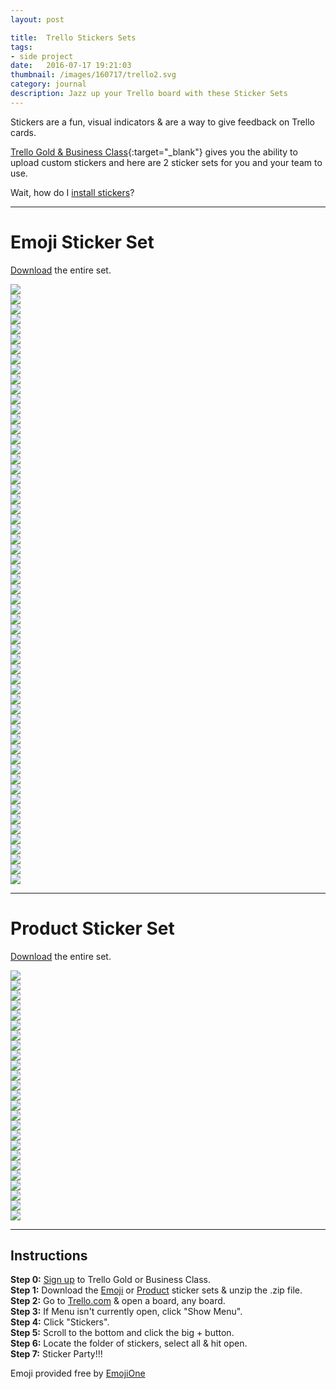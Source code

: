 ```yaml
---
layout: post

title:  Trello Stickers Sets
tags:
- side project
date:   2016-07-17 19:21:03
thumbnail: /images/160717/trello2.svg
category: journal
description: Jazz up your Trello board with these Sticker Sets
---
```


Stickers are a fun, visual indicators & are a way to give feedback on Trello cards. 

[Trello Gold & Business Class](https://trello.com/brodymaclean/recommend){:target="_blank"} gives you the ability to upload custom stickers and here are 2 sticker sets for you and your team to use.

Wait, how do I [install stickers](#instructions)?

***

# Emoji Sticker Set

[Download](https://github.com/brody/trello-stickers/raw/master/emoji/emoji%20stickers.zip) the entire set.

<div class="flex flex-wrap">
    <div class="w-1/5 md:w-1/6 fl p-2 md:p-4"><img class="mv2" src="https://raw.githubusercontent.com/brody/trello-stickers/master/emoji/money mouth.png"></div>
    <div class="w-1/5 md:w-1/6 fl p-2 md:p-4"><img class="mv2" src="https://raw.githubusercontent.com/brody/trello-stickers/master/emoji/nerd.png"></div>
    <div class="w-1/5 md:w-1/6 fl p-2 md:p-4"><img class="mv2" src="https://raw.githubusercontent.com/brody/trello-stickers/master/emoji/grinning face with smiling eyes.png"></div>
    <div class="w-1/5 md:w-1/6 fl p-2 md:p-4"><img class="mv2" src="https://raw.githubusercontent.com/brody/trello-stickers/master/emoji/astonished face.png"></div>
    <div class="w-1/5 md:w-1/6 fl p-2 md:p-4"><img class="mv2" src="https://raw.githubusercontent.com/brody/trello-stickers/master/emoji/face savouring delicious food.png"></div>
    <div class="w-1/5 md:w-1/6 fl p-2 md:p-4"><img class="mv2" src="https://raw.githubusercontent.com/brody/trello-stickers/master/emoji/face with stuck-out tongue and winking eye.png"></div>
    <div class="w-1/5 md:w-1/6 fl p-2 md:p-4"><img class="mv2" src="https://raw.githubusercontent.com/brody/trello-stickers/master/emoji/smiling face with heart-shaped eyes.png"></div>
    <div class="w-1/5 md:w-1/6 fl p-2 md:p-4"><img class="mv2" src="https://raw.githubusercontent.com/brody/trello-stickers/master/emoji/white frowning face.png"></div>
    <div class="w-1/5 md:w-1/6 fl p-2 md:p-4"><img class="mv2" src="https://raw.githubusercontent.com/brody/trello-stickers/master/emoji/thinking face.png"></div>
    <div class="w-1/5 md:w-1/6 fl p-2 md:p-4"><img class="mv2" src="https://raw.githubusercontent.com/brody/trello-stickers/master/emoji/dizzy face.png"></div>
    <div class="w-1/5 md:w-1/6 fl p-2 md:p-4"><img class="mv2" src="https://raw.githubusercontent.com/brody/trello-stickers/master/emoji/rolling on the floor laughing.png"></div>
    <div class="w-1/5 md:w-1/6 fl p-2 md:p-4"><img class="mv2" src="https://raw.githubusercontent.com/brody/trello-stickers/master/emoji/face with thermometer.png"></div>
    <div class="w-1/5 md:w-1/6 fl p-2 md:p-4"><img class="mv2" src="https://raw.githubusercontent.com/brody/trello-stickers/master/emoji/face with head-bandage.png"></div>
    <div class="w-1/5 md:w-1/6 fl p-2 md:p-4"><img class="mv2" src="https://raw.githubusercontent.com/brody/trello-stickers/master/emoji/grinning face.png"></div>
    <div class="w-1/5 md:w-1/6 fl p-2 md:p-4"><img class="mv2" src="https://raw.githubusercontent.com/brody/trello-stickers/master/emoji/face palm.png"></div>
    <div class="w-1/5 md:w-1/6 fl p-2 md:p-4"><img class="mv2" src="https://raw.githubusercontent.com/brody/trello-stickers/master/emoji/sign of the horns.png"></div>
    <div class="w-1/5 md:w-1/6 fl p-2 md:p-4"><img class="mv2" src="https://raw.githubusercontent.com/brody/trello-stickers/master/emoji/clapping hands sign.png"></div>
    <div class="w-1/5 md:w-1/6 fl p-2 md:p-4"><img class="mv2" src="https://raw.githubusercontent.com/brody/trello-stickers/master/emoji/thumbs down sign.png"></div>
    <div class="w-1/5 md:w-1/6 fl p-2 md:p-4"><img class="mv2" src="https://raw.githubusercontent.com/brody/trello-stickers/master/emoji/thumbs up sign.png"></div>
    <div class="w-1/5 md:w-1/6 fl p-2 md:p-4"><img class="mv2" src="https://raw.githubusercontent.com/brody/trello-stickers/master/emoji/victory hand.png"></div>
    <div class="w-1/5 md:w-1/6 fl p-2 md:p-4"><img class="mv2" src="https://raw.githubusercontent.com/brody/trello-stickers/master/emoji/ok hand sign.png"></div>
    <div class="w-1/5 md:w-1/6 fl p-2 md:p-4"><img class="mv2" src="https://raw.githubusercontent.com/brody/trello-stickers/master/emoji/father christmas.png"></div>
    <div class="w-1/5 md:w-1/6 fl p-2 md:p-4"><img class="mv2" src="https://raw.githubusercontent.com/brody/trello-stickers/master/emoji/pouting face.png"></div>
    <div class="w-1/5 md:w-1/6 fl p-2 md:p-4"><img class="mv2" src="https://raw.githubusercontent.com/brody/trello-stickers/master/emoji/smiling face with horns.png"></div>
    <div class="w-1/5 md:w-1/6 fl p-2 md:p-4"><img class="mv2" src="https://raw.githubusercontent.com/brody/trello-stickers/master/emoji/reversed hand with middle finger extended.png"></div>
    <div class="w-1/5 md:w-1/6 fl p-2 md:p-4"><img class="mv2" src="https://raw.githubusercontent.com/brody/trello-stickers/master/emoji/construction worker.png"></div>
    <div class="w-1/5 md:w-1/6 fl p-2 md:p-4"><img class="mv2" src="https://raw.githubusercontent.com/brody/trello-stickers/master/emoji/monkey face.png"></div>
    <div class="w-1/5 md:w-1/6 fl p-2 md:p-4"><img class="mv2" src="https://raw.githubusercontent.com/brody/trello-stickers/master/emoji/hear-no-evil monkey.png"></div>
    <div class="w-1/5 md:w-1/6 fl p-2 md:p-4"><img class="mv2" src="https://raw.githubusercontent.com/brody/trello-stickers/master/emoji/see-no-evil monkey.png"></div>
    <div class="w-1/5 md:w-1/6 fl p-2 md:p-4"><img class="mv2" src="https://raw.githubusercontent.com/brody/trello-stickers/master/emoji/speak-no-evil monkey.png"></div>
    <div class="w-1/5 md:w-1/6 fl p-2 md:p-4"><img class="mv2" src="https://raw.githubusercontent.com/brody/trello-stickers/master/emoji/dog.png"></div>
    <div class="w-1/5 md:w-1/6 fl p-2 md:p-4"><img class="mv2" src="https://raw.githubusercontent.com/brody/trello-stickers/master/emoji/dog face.png"></div>
    <div class="w-1/5 md:w-1/6 fl p-2 md:p-4"><img class="mv2" src="https://raw.githubusercontent.com/brody/trello-stickers/master/emoji/grinning cat face with smiling eyes.png"></div>
    <div class="w-1/5 md:w-1/6 fl p-2 md:p-4"><img class="mv2" src="https://raw.githubusercontent.com/brody/trello-stickers/master/emoji/cat face with tears of joy.png"></div>
    <div class="w-1/5 md:w-1/6 fl p-2 md:p-4"><img class="mv2" src="https://raw.githubusercontent.com/brody/trello-stickers/master/emoji/weary cat face.png"></div>
    <div class="w-1/5 md:w-1/6 fl p-2 md:p-4"><img class="mv2" src="https://raw.githubusercontent.com/brody/trello-stickers/master/emoji/bird.png"></div>
    <div class="w-1/5 md:w-1/6 fl p-2 md:p-4"><img class="mv2" src="https://raw.githubusercontent.com/brody/trello-stickers/master/emoji/poop.png"></div>
    <div class="w-1/5 md:w-1/6 fl p-2 md:p-4"><img class="mv2" src="https://raw.githubusercontent.com/brody/trello-stickers/master/emoji/fire.png"></div>
    <div class="w-1/5 md:w-1/6 fl p-2 md:p-4"><img class="mv2" src="https://raw.githubusercontent.com/brody/trello-stickers/master/emoji/party popper.png"></div>
    <div class="w-1/5 md:w-1/6 fl p-2 md:p-4"><img class="mv2" src="https://raw.githubusercontent.com/brody/trello-stickers/master/emoji/gift.png"></div>
    <div class="w-1/5 md:w-1/6 fl p-2 md:p-4"><img class="mv2" src="https://raw.githubusercontent.com/brody/trello-stickers/master/emoji/high voltage sign.png"></div>
    <div class="w-1/5 md:w-1/6 fl p-2 md:p-4"><img class="mv2" src="https://raw.githubusercontent.com/brody/trello-stickers/master/emoji/eggplant.png"></div>
    <div class="w-1/5 md:w-1/6 fl p-2 md:p-4"><img class="mv2" src="https://raw.githubusercontent.com/brody/trello-stickers/master/emoji/cake.png"></div>
    <div class="w-1/5 md:w-1/6 fl p-2 md:p-4"><img class="mv2" src="https://raw.githubusercontent.com/brody/trello-stickers/master/emoji/pencil.png"></div>
    <div class="w-1/5 md:w-1/6 fl p-2 md:p-4"><img class="mv2" src="https://raw.githubusercontent.com/brody/trello-stickers/master/emoji/collision symbol.png"></div>
    <div class="w-1/5 md:w-1/6 fl p-2 md:p-4"><img class="mv2" src="https://raw.githubusercontent.com/brody/trello-stickers/master/emoji/warning sign.png"></div>
    <div class="w-1/5 md:w-1/6 fl p-2 md:p-4"><img class="mv2" src="https://raw.githubusercontent.com/brody/trello-stickers/master/emoji/star.png"></div>
    <div class="w-1/5 md:w-1/6 fl p-2 md:p-4"><img class="mv2" src="https://raw.githubusercontent.com/brody/trello-stickers/master/emoji/email.png"></div>
    <div class="w-1/5 md:w-1/6 fl p-2 md:p-4"><img class="mv2" src="https://raw.githubusercontent.com/brody/trello-stickers/master/emoji/rocket.png"></div>
    <div class="w-1/5 md:w-1/6 fl p-2 md:p-4"><img class="mv2" src="https://raw.githubusercontent.com/brody/trello-stickers/master/emoji/balloon.png"></div>
    <div class="w-1/5 md:w-1/6 fl p-2 md:p-4"><img class="mv2" src="https://raw.githubusercontent.com/brody/trello-stickers/master/emoji/money with wings.png"></div>
    <div class="w-1/5 md:w-1/6 fl p-2 md:p-4"><img class="mv2" src="https://raw.githubusercontent.com/brody/trello-stickers/master/emoji/banknote with dollar sign.png"></div>
    <div class="w-1/5 md:w-1/6 fl p-2 md:p-4"><img class="mv2" src="https://raw.githubusercontent.com/brody/trello-stickers/master/emoji/heavy exclamation mark symbol.png"></div>
    <div class="w-1/5 md:w-1/6 fl p-2 md:p-4"><img class="mv2" src="https://raw.githubusercontent.com/brody/trello-stickers/master/emoji/white heavy check mark.png"></div>
    <div class="w-1/5 md:w-1/6 fl p-2 md:p-4"><img class="mv2" src="https://raw.githubusercontent.com/brody/trello-stickers/master/emoji/negative squared cross mark.png"></div>
    <div class="w-1/5 md:w-1/6 fl p-2 md:p-4"><img class="mv2" src="https://raw.githubusercontent.com/brody/trello-stickers/master/emoji/double exclamation mark.png"></div>
    <div class="w-1/5 md:w-1/6 fl p-2 md:p-4"><img class="mv2" src="https://raw.githubusercontent.com/brody/trello-stickers/master/emoji/no entry sign.png"></div>
    <div class="w-1/5 md:w-1/6 fl p-2 md:p-4"><img class="mv2" src="https://raw.githubusercontent.com/brody/trello-stickers/master/emoji/black question mark ornament.png"></div>
    <div class="w-1/5 md:w-1/6 fl p-2 md:p-4"><img class="mv2" src="https://raw.githubusercontent.com/brody/trello-stickers/master/emoji/100.png"></div>
    <div class="w-1/5 md:w-1/6 fl p-2 md:p-4"><img class="mv2" src="https://raw.githubusercontent.com/brody/trello-stickers/master/emoji/heavy black heart.png"></div>
</div>

***

# Product Sticker Set

[Download](https://github.com/brody/trello-stickers/raw/master/product/product%20stickers.zip) the entire set.

<div class="flex flex-wrap">
    <div class="w-1/5 md:w-1/6 fl p-2 md:p-4"><img class="mv2" src="https://raw.githubusercontent.com/brody/trello-stickers/master/product/facebook.png"></div>
    <div class="w-1/5 md:w-1/6 fl p-2 md:p-4"><img class="mv2" src="https://raw.githubusercontent.com/brody/trello-stickers/master/product/snapchat.png"></div>
    <div class="w-1/5 md:w-1/6 fl p-2 md:p-4"><img class="mv2" src="https://raw.githubusercontent.com/brody/trello-stickers/master/product/instagram.png"></div>
    <div class="w-1/5 md:w-1/6 fl p-2 md:p-4"><img class="mv2" src="https://raw.githubusercontent.com/brody/trello-stickers/master/product/linkedin.png"></div>
    <div class="w-1/5 md:w-1/6 fl p-2 md:p-4"><img class="mv2" src="https://raw.githubusercontent.com/brody/trello-stickers/master/product/youtube.png"></div>
    <div class="w-1/5 md:w-1/6 fl p-2 md:p-4"><img class="mv2" src="https://raw.githubusercontent.com/brody/trello-stickers/master/product/twitter.png"></div>
    <div class="w-1/5 md:w-1/6 fl p-2 md:p-4"><img class="mv2" src="https://raw.githubusercontent.com/brody/trello-stickers/master/product/tumblr.png"></div>
    <div class="w-1/5 md:w-1/6 fl p-2 md:p-4"><img class="mv2" src="https://raw.githubusercontent.com/brody/trello-stickers/master/product/dropbox.png"></div>
    <div class="w-1/5 md:w-1/6 fl p-2 md:p-4"><img class="mv2" src="https://raw.githubusercontent.com/brody/trello-stickers/master/product/buffer.png"></div>
    <div class="w-1/5 md:w-1/6 fl p-2 md:p-4"><img class="mv2" src="https://raw.githubusercontent.com/brody/trello-stickers/master/product/whatsapp.png"></div>
    <div class="w-1/5 md:w-1/6 fl p-2 md:p-4"><img class="mv2" src="https://raw.githubusercontent.com/brody/trello-stickers/master/product/vimeo.png"></div>
    <div class="w-1/5 md:w-1/6 fl p-2 md:p-4"><img class="mv2" src="https://raw.githubusercontent.com/brody/trello-stickers/master/product/skype.png"></div>
    <div class="w-1/5 md:w-1/6 fl p-2 md:p-4"><img class="mv2" src="https://raw.githubusercontent.com/brody/trello-stickers/master/product/pinterest.png"></div>
    <div class="w-1/5 md:w-1/6 fl p-2 md:p-4"><img class="mv2" src="https://raw.githubusercontent.com/brody/trello-stickers/master/product/reddit.png"></div>
    <div class="w-1/5 md:w-1/6 fl p-2 md:p-4"><img class="mv2" src="https://raw.githubusercontent.com/brody/trello-stickers/master/product/dribbble.png"></div>
    <div class="w-1/5 md:w-1/6 fl p-2 md:p-4"><img class="mv2" src="https://raw.githubusercontent.com/brody/trello-stickers/master/product/wordpress.png"></div>
    <div class="w-1/5 md:w-1/6 fl p-2 md:p-4"><img class="mv2" src="https://raw.githubusercontent.com/brody/trello-stickers/master/product/twitch.png"></div>
    <div class="w-1/5 md:w-1/6 fl p-2 md:p-4"><img class="mv2" src="https://raw.githubusercontent.com/brody/trello-stickers/master/product/octocat.png"></div>
    <div class="w-1/5 md:w-1/6 fl p-2 md:p-4"><img class="mv2" src="https://raw.githubusercontent.com/brody/trello-stickers/master/product/github.png"></div>
    <div class="w-1/5 md:w-1/6 fl p-2 md:p-4"><img class="mv2" src="https://raw.githubusercontent.com/brody/trello-stickers/master/product/html5.png"></div>
    <div class="w-1/5 md:w-1/6 fl p-2 md:p-4"><img class="mv2" src="https://raw.githubusercontent.com/brody/trello-stickers/master/product/css3.png"></div>
    <div class="w-1/5 md:w-1/6 fl p-2 md:p-4"><img class="mv2" src="https://raw.githubusercontent.com/brody/trello-stickers/master/product/javascript.png"></div>
    <div class="w-1/5 md:w-1/6 fl p-2 md:p-4"><img class="mv2" src="https://raw.githubusercontent.com/brody/trello-stickers/master/product/linux.png"></div>
    <div class="w-1/5 md:w-1/6 fl p-2 md:p-4"><img class="mv2" src="https://raw.githubusercontent.com/brody/trello-stickers/master/product/apple.png"></div>
    <div class="w-1/5 md:w-1/6 fl p-2 md:p-4 cf"><img class="mv2" src="https://raw.githubusercontent.com/brody/trello-stickers/master/product/android.png"></div>
</div>

***

## Instructions

**Step 0:** [Sign up](https://trello.com/brodymaclean/recommend) to Trello Gold or Business Class.  
**Step 1:** Download the [Emoji](https://github.com/brody/trello-stickers/raw/master/emoji/emoji%20stickers.zip) or [Product](https://github.com/brody/trello-stickers/raw/master/product/product%20stickers.zip) sticker sets & unzip the .zip file.  
**Step 2:** Go to [Trello.com](https://trello.com/) & open a board, any board.  
**Step 3:** If Menu isn't currently open, click "Show Menu".  
**Step 4:** Click "Stickers".  
**Step 5:** Scroll to the bottom and click the big + button.  
**Step 6:** Locate the folder of stickers, select all & hit open.  
**Step 7:** Sticker Party!!!
  

Emoji provided free by [EmojiOne](http://emojione.com/)
